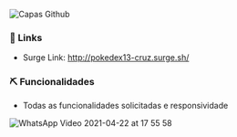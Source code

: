 
![Capas Github](https://user-images.githubusercontent.com/52434685/115599641-3874f700-a2b2-11eb-842f-263b22b00be2.png)

### 🔗 Links 
- Surge Link: http://pokedex13-cruz.surge.sh/


### ⛏ Funcionalidades 
- Todas as funcionalidades solicitadas e responsividade


![WhatsApp Video 2021-04-22 at 17 55 58](https://user-images.githubusercontent.com/52434685/115784545-a4c82700-a394-11eb-8c6e-acde42e35f8c.gif)
